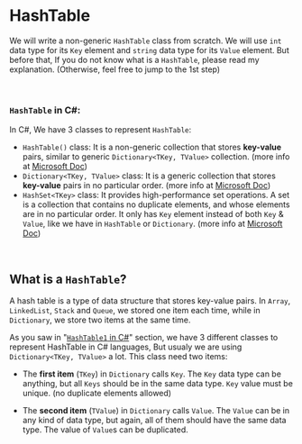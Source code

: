 # HashTable
We will write a non-generic `HashTable` class from scratch. We will use `int` data type for its `Key` element and `string` data type for its `Value` element. But before that, If you do not know what is a `HashTable`, please read my explanation. (Otherwise, feel free to jump to the 1st step) 

&nbsp;
### `HashTable` in C#:
In C#, We have 3 classes to represent `HashTable`:

 - `HashTable()` class: It is a non-generic collection that stores **key-value** pairs, similar to generic `Dictionary<TKey, TValue>` collection. (more info at [Microsoft Doc](https://docs.microsoft.com/en-us/dotnet/api/system.collections.hashtable))
 - `Dictionary<TKey, TValue>` class: It is a generic collection that stores **key-value** pairs in no particular order. (more info at [Microsoft Doc](https://docs.microsoft.com/en-us/dotnet/api/system.collections.generic.dictionary-2))
 - `HashSet<TKey>` class: It provides high-performance set operations. A set is a collection that contains no duplicate elements, and whose elements are in no particular order. It only has `Key` element instead of both `Key` & `Value`, like we have in `HashTable` or `Dictionary`. (more info at [Microsoft Doc](https://docs.microsoft.com/en-us/dotnet/api/system.collections.generic.hashset-1))

&nbsp;
## What is a `HashTable`?

A hash table is a type of data structure that stores key-value pairs. In `Array`, `LinkedList`, `Stack` and `Queue`, we stored one item each time, while in `Dictionary`, we store two items at the same time.

As you saw in "[`HashTable1` in C#](#hashtable-in-c)" section, we have 3 different classes to represent HashTable in C# languages, But usualy we are using `Dictionary<TKey, TValue>` a lot. This class need two items:

- The **first item** (`TKey`) in `Dictionary` calls `Key`. The `Key` data type can be anything, but all `Keys` should be in the same data type. `Key` value must be unique. (no duplicate elements allowed)

- The **second item** (`TValue`) in `Dictionary` calls `Value`. The `Value` can be in any kind of data type, but again, all of them should have the same data type. The value of `Value`s can be duplicated.
